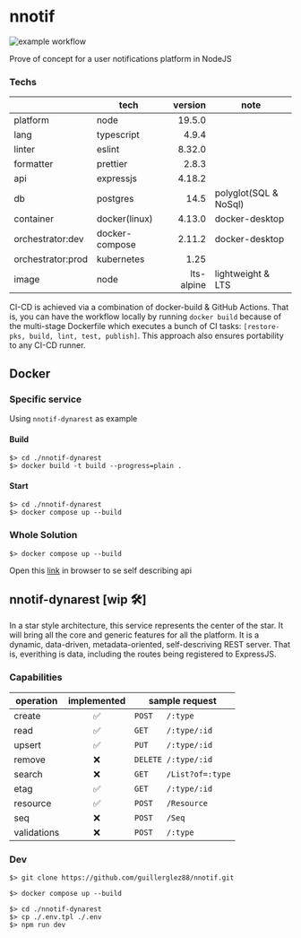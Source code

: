 # nnotif

![example workflow](https://github.com/guillerglez88/nnotif/actions/workflows/ci-cd.yml/badge.svg)

Prove of concept for a user notifications platform in NodeJS

### Techs

|                   | tech           |    version | note                  |
| ----------------- | -------------- | ---------: | --------------------- |
| platform          | node           |     19.5.0 |                       |
| lang              | typescript     |      4.9.4 |                       |
| linter            | eslint         |     8.32.0 |                       |
| formatter         | prettier       |      2.8.3 |                       |
| api               | expressjs      |     4.18.2 |                       |
| db                | postgres       |       14.5 | polyglot(SQL & NoSql) |
| container         | docker(linux)  |     4.13.0 | docker-desktop        |
| orchestrator:dev  | docker-compose |     2.11.2 | docker-desktop        |
| orchestrator:prod | kubernetes     |       1.25 |                       |
| image             | node           | lts-alpine | lightweight & LTS     |

CI-CD is achieved via a combination of docker-build & GitHub Actions. That is, you can have the workflow locally by running `docker build` because of the multi-stage Dockerfile which executes a bunch of CI tasks: `[restore-pks, build, lint, test, publish]`. This approach also ensures portability to any CI-CD runner.

## Docker

### Specific service

Using `nnotif-dynarest` as example

#### Build

```
$> cd ./nnotif-dynarest
$> docker build -t build --progress=plain .
```

#### Start

```
$> cd ./nnotif-dynarest
$> docker compose up --build
```

### Whole Solution

```
$> docker compose up --build
```

Open this [link](http://localhost:3000/Resource/resource) in browser to se self describing api

## nnotif-dynarest [wip 🛠]

In a star style architecture, this service represents the center of the star. It will bring all the core and generic features for all the platform. It is a dynamic, data-driven, metadata-oriented, self-descriving REST server. That is, everithing is data, including the routes being registered to ExpressJS.


### Capabilities

| operation   | implemented | sample request          |
| ----------- | :---------: | ----------------------- |
| create      |      ✅      | `POST   /:type        ` |
| read        |      ✅      | `GET    /:type/:id    ` |
| upsert      |      ✅      | `PUT    /:type/:id    ` |
| remove      |      ❌      | `DELETE /:type/:id    ` |
| search      |      ❌      | `GET    /List?of=:type` |
| etag        |      ✅      | `GET    /:type/:id    ` |
| resource    |      ✅      | `POST   /Resource     ` |
| seq         |      ❌      | `POST   /Seq          ` |
| validations |      ❌      | `POST   /:type        ` |

### Dev

```
$> git clone https://github.com/guillerglez88/nnotif.git

$> docker compose up --build

$> cd ./nnotif-dynarest
$> cp ./.env.tpl ./.env
$> npm run dev
```